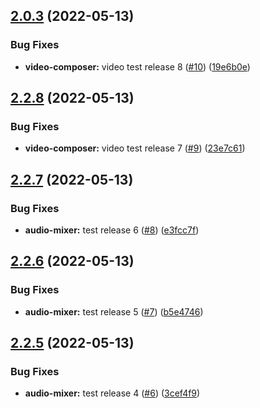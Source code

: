 ## [2.0.3](https://github.com/rjunsk/me-playground/compare/v2.2.8...v2.0.3) (2022-05-13)


### Bug Fixes

* **video-composer:** video test release 8 ([#10](https://github.com/rjunsk/me-playground/issues/10)) ([19e6b0e](https://github.com/rjunsk/me-playground/commit/19e6b0e8be66f19f36cdf07dc1e912ad77990eb4))



## [2.2.8](https://github.com/rjunsk/me-playground/compare/v2.2.7...v2.2.8) (2022-05-13)


### Bug Fixes

* **video-composer:** video test release 7 ([#9](https://github.com/rjunsk/me-playground/issues/9)) ([23e7c61](https://github.com/rjunsk/me-playground/commit/23e7c6195dc1d465b4501aa36dee4250c4a8274a))



## [2.2.7](https://github.com/rjunsk/me-playground/compare/v2.2.6...v2.2.7) (2022-05-13)


### Bug Fixes

* **audio-mixer:** test release 6 ([#8](https://github.com/rjunsk/me-playground/issues/8)) ([e3fcc7f](https://github.com/rjunsk/me-playground/commit/e3fcc7fc888ab5d84b5f40ca34f65ffaae2f22a4))



## [2.2.6](https://github.com/rjunsk/me-playground/compare/v2.2.5...v2.2.6) (2022-05-13)


### Bug Fixes

* **audio-mixer:** test release 5 ([#7](https://github.com/rjunsk/me-playground/issues/7)) ([b5e4746](https://github.com/rjunsk/me-playground/commit/b5e47460757de6021326582e821e8012f59fcc9c))



## [2.2.5](https://github.com/rjunsk/me-playground/compare/v2.2.4...v2.2.5) (2022-05-13)


### Bug Fixes

* **audio-mixer:** test release 4 ([#6](https://github.com/rjunsk/me-playground/issues/6)) ([3cef4f9](https://github.com/rjunsk/me-playground/commit/3cef4f9da8ed077b125b140a9772cd535c30ed9e))



